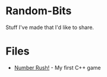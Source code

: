 # Random-Bits
Stuff I've made that I'd like to share.
# Files
* [Number Rush!](https://github.com/ohtrobinson/Random-Bits/tree/main/NumberRush) - My first C++ game
